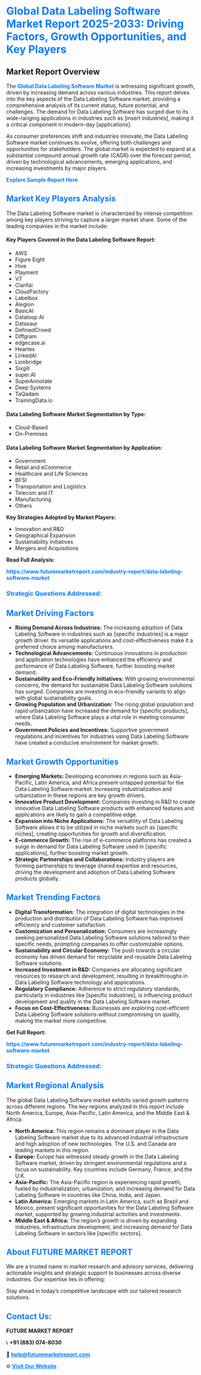 <h1 style="color: #007BFF;">Global Data Labeling Software Market Report 2025-2033: Driving Factors, Growth Opportunities, and Key Players</h1>

<section id="overview">
<h2>Market Report Overview</h2>
<p>The <a href="https://www.futuremarketreport.com/industry-report/data-labeling-software-market" style="color: #007BFF; text-decoration: none;"><strong>Global Data Labeling Software Market</strong></a> is witnessing significant growth, driven by increasing demand across various industries. This report delves into the key aspects of the Data Labeling Software market, providing a comprehensive analysis of its current status, future potential, and challenges. The demand for Data Labeling Software has surged due to its wide-ranging applications in industries such as [insert industries], making it a critical component in modern-day [applications].</p>
<p>As consumer preferences shift and industries innovate, the Data Labeling Software market continues to evolve, offering both challenges and opportunities for stakeholders. The global market is expected to expand at a substantial compound annual growth rate (CAGR) over the forecast period, driven by technological advancements, emerging applications, and increasing investments by major players.</p>
</section>

<section id="overview">
<p><a href="https://www.futuremarketreport.com/request-sample/reportId=43338" style="color: #007BFF; text-decoration: none;"><strong>Explore Sample Report Here</strong></a></p>
</section>

<section id="key-players">
<h2 style="color: #007BFF;">Market Key Players Analysis</h2>
<p>The Data Labeling Software market is characterized by intense competition among key players striving to capture a larger market share. Some of the leading companies in the market include:</p>
<h4>Key Players Covered in the Data Labeling Software Report:</h4>
<ul><li>AWS</li><li>Figure Eight</li><li>Hive</li><li>Playment</li><li>V7</li><li>Clarifai</li><li>CloudFactory</li><li>Labelbox</li><li>Alegion</li><li>BasicAI</li><li>Dataloop AI</li><li>Datasaur</li><li>DefinedCrowd</li><li>Diffgram</li><li>edgecase.ai</li><li>Heartex</li><li>LinkedAi</li><li>Lionbridge</li><li>Sixgill</li><li>super.AI</li><li>SuperAnnotate</li><li>Deep Systems</li><li>TaQadam</li><li>TrainingData.io</li></ul>
<h4>Data Labeling Software Market Segmentation by Type:</h4>
<ul><li>Cloud-Based</li><li>On-Premises</li></ul>

<h4>Data Labeling Software Market Segmentation by Application:</h4>
<ul><li>Government</li><li>Retail and eCommerce</li><li>Healthcare and Life Sciences</li><li>BFSI</li><li>Transportation and Logistics</li><li>Telecom and IT</li><li>Manufacturing</li><li>Others</li></ul>
<p><strong>Key Strategies Adopted by Market Players:</strong></p>
<ul>
<li>Innovation and R&D</li>
<li>Geographical Expansion</li>
<li>Sustainability Initiatives</li>
<li>Mergers and Acquisitions</li>
</ul>
</section>

<section>
<p><strong>Read Full Analysis: </strong></p><a href="https://www.futuremarketreport.com/industry-report/data-labeling-software-market" style="color: #007BFF; text-decoration: none;"><strong>https://www.futuremarketreport.com/industry-report/data-labeling-software-market</strong></a>
<h3 style="color: #007BFF;">Strategic Questions Addressed:</h3>
</section>

<section id="driving-factors">
<h2 style="color: #007BFF;">Market Driving Factors</h2>
<ul>
<li><strong>Rising Demand Across Industries:</strong> The increasing adoption of Data Labeling Software in industries such as [specific industries] is a major growth driver. Its versatile applications and cost-effectiveness make it a preferred choice among manufacturers.</li>
<li><strong>Technological Advancements:</strong> Continuous innovations in production and application technologies have enhanced the efficiency and performance of Data Labeling Software, further boosting market demand.</li>
<li><strong>Sustainability and Eco-Friendly Initiatives:</strong> With growing environmental concerns, the demand for sustainable Data Labeling Software solutions has surged. Companies are investing in eco-friendly variants to align with global sustainability goals.</li>
<li><strong>Growing Population and Urbanization:</strong> The rising global population and rapid urbanization have increased the demand for [specific products], where Data Labeling Software plays a vital role in meeting consumer needs.</li>
<li><strong>Government Policies and Incentives:</strong> Supportive government regulations and incentives for industries using Data Labeling Software have created a conducive environment for market growth.</li>
</ul>
</section>

<section id="growth-opportunities">
<h2 style="color: #007BFF;">Market Growth Opportunities</h2>
<ul>
<li><strong>Emerging Markets:</strong> Developing economies in regions such as Asia-Pacific, Latin America, and Africa present untapped potential for the Data Labeling Software market. Increasing industrialization and urbanization in these regions are key growth drivers.</li>
<li><strong>Innovative Product Development:</strong> Companies investing in R&D to create innovative Data Labeling Software products with enhanced features and applications are likely to gain a competitive edge.</li>
<li><strong>Expansion into Niche Applications:</strong> The versatility of Data Labeling Software allows it to be utilized in niche markets such as [specific niches], creating opportunities for growth and diversification.</li>
<li><strong>E-commerce Growth:</strong> The rise of e-commerce platforms has created a surge in demand for Data Labeling Software used in [specific applications], further boosting market growth.</li>
<li><strong>Strategic Partnerships and Collaborations:</strong> Industry players are forming partnerships to leverage shared expertise and resources, driving the development and adoption of Data Labeling Software products globally.</li>
</ul>
</section>

<section id="trending-factors">
<h2 style="color: #007BFF;">Market Trending Factors</h2>
<ul>
<li><strong>Digital Transformation:</strong> The integration of digital technologies in the production and distribution of Data Labeling Software has improved efficiency and customer satisfaction.</li>
<li><strong>Customization and Personalization:</strong> Consumers are increasingly seeking personalized Data Labeling Software solutions tailored to their specific needs, prompting companies to offer customizable options.</li>
<li><strong>Sustainability and Circular Economy:</strong> The push towards a circular economy has driven demand for recyclable and reusable Data Labeling Software solutions.</li>
<li><strong>Increased Investment in R&D:</strong> Companies are allocating significant resources to research and development, resulting in breakthroughs in Data Labeling Software technology and applications.</li>
<li><strong>Regulatory Compliance:</strong> Adherence to strict regulatory standards, particularly in industries like [specific industries], is influencing product development and quality in the Data Labeling Software market.</li>
<li><strong>Focus on Cost-Effectiveness:</strong> Businesses are exploring cost-efficient Data Labeling Software solutions without compromising on quality, making the market more competitive.</li>
</ul>
</section>

<section>
<p><strong>Get Full Report: </strong></p><a href="https://www.futuremarketreport.com/industry-report/data-labeling-software-market" style="color: #007BFF; text-decoration: none;"><strong>https://www.futuremarketreport.com/industry-report/data-labeling-software-market</strong></a>
<h3 style="color: #007BFF;">Strategic Questions Addressed:</h3>
</section>


<section id="regional-analysis">
<h2 style="color: #007BFF;">Market Regional Analysis</h2>
<p>The global Data Labeling Software market exhibits varied growth patterns across different regions. The key regions analyzed in this report include North America, Europe, Asia-Pacific, Latin America, and the Middle East & Africa:</p>
<ul>
<li><strong>North America:</strong> This region remains a dominant player in the Data Labeling Software market due to its advanced industrial infrastructure and high adoption of new technologies. The U.S. and Canada are leading markets in this region.</li>
<li><strong>Europe:</strong> Europe has witnessed steady growth in the Data Labeling Software market, driven by stringent environmental regulations and a focus on sustainability. Key countries include Germany, France, and the U.K.</li>
<li><strong>Asia-Pacific:</strong> The Asia-Pacific region is experiencing rapid growth, fueled by industrialization, urbanization, and increasing demand for Data Labeling Software in countries like China, India, and Japan.</li>
<li><strong>Latin America:</strong> Emerging markets in Latin America, such as Brazil and Mexico, present significant opportunities for the Data Labeling Software market, supported by growing industrial activities and investments.</li>
<li><strong>Middle East & Africa:</strong> The region’s growth is driven by expanding industries, infrastructure development, and increasing demand for Data Labeling Software in sectors like [specific sectors].</li>
</ul>
</section>

<footer>
<h2 style="color: #007BFF;">About FUTURE MARKET REPORT</h2>
<p>We are a trusted name in market research and advisory services, delivering actionable insights and strategic support to businesses across diverse industries. Our expertise lies in offering:</p>

<p>Stay ahead in today’s competitive landscape with our tailored research solutions.</p>

<h2 style="color: #007BFF;">Contact Us:</h2>
<p><strong>FUTURE MARKET REPORT</strong></p>
<p>📞 <strong>+91 (883) 074-8030</strong></p>
<p>📧 <strong><a href="mailto:help@futuremarketreport.com" style="color: #007BFF;">help@futuremarketreport.com</a></strong></p>
<p>🌐 <strong><a href="https://www.futuremarketreport.com/" style="color: #007BFF;">Visit Our Website</a></strong></p>
</footer>